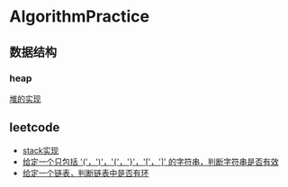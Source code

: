 # AlgorithmPractice

## 数据结构
### heap
[堆的实现](https://github.com/WalkingSun/golang-algorithm/blob/master/data-structure/heap)


## leetcode

- [stack实现](https://github.com/WalkingSun/golang-algorithm/blob/master/leetcode/btree-144.go)
- [给定一个只包括 '('，')'，'{'，'}'，'['，']' 的字符串，判断字符串是否有效](https://github.com/WalkingSun/golang-algorithm/blob/master/leetcode/question20.go)
- [给定一个链表，判断链表中是否有环](https://github.com/WalkingSun/golang-algorithm/blob/master/leetcode/question141.go)
